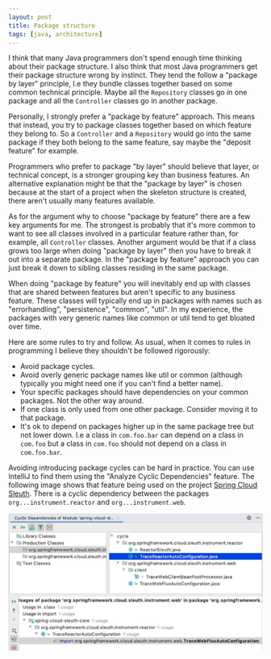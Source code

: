 ```yaml
---
layout: post
title: Package structure
tags: [java, architecture]
---
```


I think that many Java programmers don't spend enough time thinking about 
their package structure. I also think that most Java programmers get their 
package structure wrong by instinct. They tend the follow a "package by layer" 
principle, I.e they bundle classes together based on some common technical 
principle. Maybe all the `Repository` classes go in one package and all the 
`Controller` classes go in another package. 

Personally, I strongly prefer a "package by feature" approach. This means 
that instead, you try to package classes together based on which feature 
they belong to. So a `Controller` and a `Repository` would go into the same 
package if they both belong to the same feature, say maybe the 
"deposit feature" for example.

Programmers who prefer to package "by layer" should believe that layer, 
or technical concept, is a stronger grouping key than business features. 
An alternative explanation might be that the "package by layer" is chosen 
because at the start of a project when the skeleton structure is created, 
there aren't usually many features available. 

As for the argument why to choose "package by feature" there are a few 
key arguments for me. The strongest is probably that it's more common 
to want to see all classes involved in a particular feature rather than, 
for example, all `Controller` classes. Another argument would be that if 
a class grows too large when doing "package by layer" then you have 
to break it out into a separate package. In the "package by feature" 
approach you can just break it down to sibling classes residing in the 
same package.

When doing "package by feature" you will inevitably end up with classes 
that are shared between features but aren't specific to any business 
feature. These classes will typically end up in packages with names 
such as "errorhandling", "persistence", "common", "util". In my experience, 
the packages with very generic names like common or util tend to get bloated 
over time.

Here are some rules to try and follow. As usual, when it comes to 
rules in programming I believe they shouldn't be followed rigorously:

* Avoid package cycles.
* Avoid overly generic package names like util or common (although 
typically you might need one if you can't find a better name).
* Your specific packages should have dependencies on your common packages. Not the other way around. 
* If one class is only used from one other package. Consider moving it to that package.
* It's ok to depend on packages higher up in the same package tree but not lower down. 
I.e a class in `com.foo.bar` can depend on a class in `com.foo` but a class in `com.foo` should not depend on a class in `com.foo.bar`.

Avoiding introducing package cycles can be hard in practice. You can use IntelliJ to find
them using the "Analyze Cyclic Dependencies" feature. The following image shows
that feature being used on the project [Spring Cloud Sleuth](https://spring.io/projects/spring-cloud-sleuth). There is a cyclic dependency
between the packages `org...instrument.reactor` and 
`org...instrument.web`.

![Cyclic dependencies](/images/idea-cyclic-dependencies.jpg "Idea Analyze Cyclic Dependencies")
